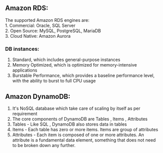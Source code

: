 ## Amazon RDS:
  The supported Amazon RDS engines are:<br>
    1. Commercial: Oracle, SQL Server<br>
    2. Open Source: MySQL, PostgreSQL, MariaDB<br>
    3. Cloud Native: Amazon Aurora<br>
  
 ### DB instances:
   1. Standard, which includes general-purpose instances<br>
   2. Memory Optimized, which is optimized for memory-intensive applications<br>
   3. Burstable Performance, which provides a baseline performance level, with the ability to burst to full CPU usage<br>

## Amazon DynamoDB:
  1. It's NoSQL database which take care of scaling by itself as per requirement 
  2. The core components of DynamoDB are Tables , Items , Attributes
  3. Tables - Like SQL , DynamoDB also stores data in tables
  4. Items - Each table has zero or more items. Items are group of attributes 
  5. Attributes - Each item is composed of one or more attributes. An attribute is a fundamental data element, something that does not need to be broken down any further.
